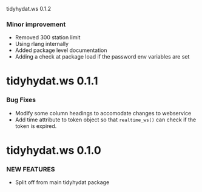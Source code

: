 tidyhydat.ws 0.1.2

### Minor improvement

* Removed 300 station limit
* Using rlang internally
* Added package level documentation
* Adding a check at package load if the password env variables are set

tidyhydat.ws 0.1.1 
=========================

### Bug Fixes

* Modify some column headings to accomodate changes to webservice
* Add time attribute to token object so that `realtime_ws()` can check if the token is expired. 

tidyhydat.ws 0.1.0 
=========================

### NEW FEATURES

* Split off from main tidyhydat package
